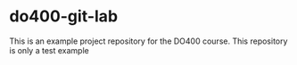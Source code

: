 # do400-git-lab

This is an example project repository for the DO400 course.
This repository is only a test example
